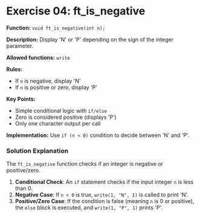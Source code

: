 # Exercise 04: ft_is_negative

**Function:** `void ft_is_negative(int n);`

**Description:** Display 'N' or 'P' depending on the sign of the integer parameter.

**Allowed functions:** `write`

**Rules:**
- If `n` is negative, display 'N'
- If `n` is positive or zero, display 'P'

**Key Points:**
- Simple conditional logic with `if/else`
- Zero is considered positive (displays 'P')
- Only one character output per call

**Implementation:** Use `if (n < 0)` condition to decide between 'N' and 'P'.

### Solution Explanation

The `ft_is_negative` function checks if an integer is negative or positive/zero.

1.  **Conditional Check**: An `if` statement checks if the input integer `n` is less than 0.
2.  **Negative Case**: If `n < 0` is true, `write(1, "N", 1)` is called to print 'N'.
3.  **Positive/Zero Case**: If the condition is false (meaning `n` is 0 or positive), the `else` block is executed, and `write(1, "P", 1)` prints 'P'.